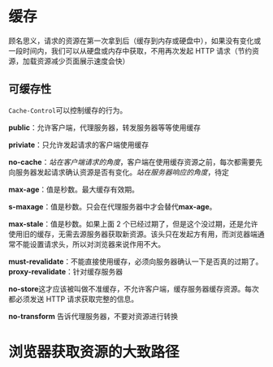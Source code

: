 # 缓存

顾名思义，请求的资源在第一次拿到后（缓存到内存或硬盘中），如果没有变化或一段时间内，我们可以从硬盘或内存中获取，不用再次发起 HTTP 请求（节约资源，加载资源减少页面展示速度会快）

## 可缓存性

`Cache-Control`可以控制缓存的行为。

**public**：允许客户端，代理服务器，转发服务器等等使用缓存

**priviate**：只允许发起请求的客户端使用缓存

**no-cache**：_站在客户端请求的角度_，客户端在使用缓存资源之前，每次都需要先向服务器发起请求确认资源是否有变化。_站在服务器响应的角度_，待定

**max-age**：值是秒数。最大缓存有效期。

**s-maxage**：值是秒数。只会在代理服务器中才会替代**max-age**。

**max-stale**：值是秒数。如果上面 2 个已经过期了，但是这个没过期，还是允许使用旧的缓存，无需去源服务器获取新资源。该头只在发起方有用，而浏览器端通常不能设置请求头，所以对浏览器来说作用不大。

**must-revalidate**：不能直接使用缓存，必须向服务器确认一下是否真的过期了。
**proxy-revalidate**：针对缓存服务器

**no-store**这才应该被叫做不准缓存，不允许客户端，缓存服务器缓存资源。每次都必须发送 HTTP 请求获取完整的信息。

**no-transform** 告诉代理服务器，不要对资源进行转换

# 浏览器获取资源的大致路径
```flow

```